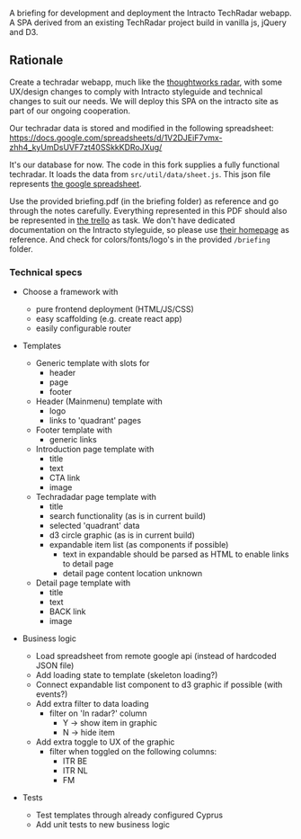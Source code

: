 
A briefing for development and deployment the Intracto TechRadar webapp. A SPA derived from an existing TechRadar project build in vanilla js, jQuery and D3.

## Rationale

Create a techradar webapp, much like the [thoughtworks radar](https://www.thoughtworks.com/radar/techniques?blipid=1041), with some UX/design changes to comply with Intracto styleguide and technical changes to suit our needs. We will deploy this SPA on the intracto site as part of our ongoing cooperation.

Our techradar data is stored and modified in the following spreadsheet: https://docs.google.com/spreadsheets/d/1V2DJEiF7vmx-zhh4_kyUmDsUVF7zt40SSkkKDRoJXug/

It's our database for now.
The code in this fork supplies a fully functional techradar. It loads the data from `src/util/data/sheet.js`.
This json file represents [the google spreadsheet](https://docs.google.com/spreadsheets/d/1V2DJEiF7vmx-zhh4_kyUmDsUVF7zt40SSkkKDRoJXug/edit).

Use the provided briefing.pdf (in the briefing folder) as reference and go through the notes carefully. Everything represented in this PDF should also be represented in [the trello](https://trello.com/b/LOCO82lQ/intracto-techradar) as task. We don't have dedicated documentation on the Intracto styleguide, so please use [their homepage](https://www.intracto.com/nl-nl) as reference. And check for colors/fonts/logo's in the provided `/briefing` folder. 

### Technical specs

* Choose a framework with
     * pure frontend deployment (HTML/JS/CSS)
     * easy scaffolding (e.g. create react app)
     * easily configurable router

* Templates
     * Generic template with slots for
          * header
          * page
          * footer
     * Header (Mainmenu) template with
          * logo
          * links to 'quadrant' pages
     * Footer template with
          * generic links
     * Introduction page template with
          * title
          * text
          * CTA link
          * image
     * Techradadar page template with
          * title
          * search functionality (as is in current build)
          * selected 'quadrant' data
          * d3 circle graphic (as is in current build)
          * expandable item list (as components if possible)
               * text in expandable should be parsed as HTML to enable links to detail page
               * detail page content location unknown
     * Detail page template with
          * title
          * text
          * BACK link
          * image

* Business logic
     * Load spreadsheet from remote google api (instead of hardcoded JSON file)
     * Add loading state to template (skeleton loading?)
     * Connect expandable list component to d3 graphic if possible (with events?)
     * Add extra filter to data loading
          * filter on 'In radar?' column
               * Y -> show item in graphic
               * N -> hide item
     * Add extra toggle to UX of the graphic
          * filter when toggled on the following columns:
               * ITR BE
               * ITR NL
               * FM

* Tests
     * Test templates through already configured Cyprus
     * Add unit tests to new business logic



     

